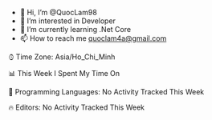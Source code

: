 - 👋 Hi, I’m @QuocLam98
- 👀 I’m interested in Developer
- 🌱 I’m currently learning .Net Core
- 📫 How to reach me quoclam4a@gmail.com

⌚︎ Time Zone: Asia/Ho_Chi_Minh

📊 This Week I Spent My Time On

💬 Programming Languages: 
No Activity Tracked This Week

🔥 Editors: 
No Activity Tracked This Week


<!---
QuocLam98/QuocLam98 is a ✨ special ✨ repository because its `README.md` (this file) appears on your GitHub profile.
You can click the Preview link to take a look at your changes.
--->
